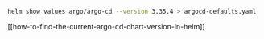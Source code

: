 ```sh
helm show values argo/argo-cd --version 3.35.4 > argocd-defaults.yaml
```

[[how-to-find-the-current-argo-cd-chart-version-in-helm]]

